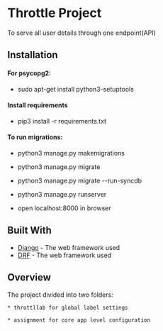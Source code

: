 # Throttle Project

To serve all user details through one endpoint(API)

## Installation

#### For psycopg2:

* sudo apt-get install python3-setuptools

#### Install requirements

* pip3 install -r requirements.txt

#### To run migrations:

* python3 manage.py makemigrations

* python3 manage.py migrate

* python3 manage.py migrate --run-syncdb


* python3 manage.py runserver
* open localhost:8000 in browser

## Built With

* [Django](https://www.djangoproject.com/) - The web framework used
* [DRF](https://www.django-rest-framework.org/) - The web framework used



## Overview

The project divided into two folders:
```
* throttllab for global label settings

* assignment for core app level configuration
```





